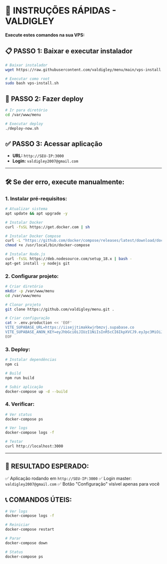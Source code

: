 # 🚀 INSTRUÇÕES RÁPIDAS - VALDIGLEY

**Execute estes comandos na sua VPS:**

## 📋 PASSO 1: Baixar e executar instalador

```bash
# Baixar instalador
wget https://raw.githubusercontent.com/valdigley/menu/main/vps-install.sh

# Executar como root
sudo bash vps-install.sh
```

## 🚀 PASSO 2: Fazer deploy

```bash
# Ir para diretório
cd /var/www/menu

# Executar deploy
./deploy-now.sh
```

## ✅ PASSO 3: Acessar aplicação

- **URL:** `http://SEU-IP:3000`
- **Login:** `valdigley2007@gmail.com`

---

## 🛠️ Se der erro, execute manualmente:

### **1. Instalar pré-requisitos:**
```bash
# Atualizar sistema
apt update && apt upgrade -y

# Instalar Docker
curl -fsSL https://get.docker.com | sh

# Instalar Docker Compose
curl -L "https://github.com/docker/compose/releases/latest/download/docker-compose-$(uname -s)-$(uname -m)" -o /usr/local/bin/docker-compose
chmod +x /usr/local/bin/docker-compose

# Instalar Node.js
curl -fsSL https://deb.nodesource.com/setup_18.x | bash -
apt-get install -y nodejs git
```

### **2. Configurar projeto:**
```bash
# Criar diretório
mkdir -p /var/www/menu
cd /var/www/menu

# Clonar projeto
git clone https://github.com/valdigley/menu.git .

# Criar configuração
cat > .env.production << 'EOF'
VITE_SUPABASE_URL=https://iisejjtimakkwjrbmzvj.supabase.co
VITE_SUPABASE_ANON_KEY=eyJhbGciOiJIUzI1NiIsInR5cCI6IkpXVCJ9.eyJpc3MiOiJzdXBhYmFzZSIsInJlZiI6Imlpc2VqanRpbWFra3dqcmJtenZqIiwicm9sZSI6ImFub24iLCJpYXQiOjE3NDcyNjg1MzEsImV4cCI6MjA2Mjg0NDUzMX0.f14s_dLEep9oq6JNVtpMltQkz_O8MsLXO0K2M1G1qIU
EOF
```

### **3. Deploy:**
```bash
# Instalar dependências
npm ci

# Build
npm run build

# Subir aplicação
docker-compose up -d --build
```

### **4. Verificar:**
```bash
# Ver status
docker-compose ps

# Ver logs
docker-compose logs -f

# Testar
curl http://localhost:3000
```

---

## 🎯 RESULTADO ESPERADO:

✅ Aplicação rodando em `http://SEU-IP:3000`
✅ Login master: `valdigley2007@gmail.com`
✅ Botão "Configuração" visível apenas para você

## 📞 COMANDOS ÚTEIS:

```bash
# Ver logs
docker-compose logs -f

# Reiniciar
docker-compose restart

# Parar
docker-compose down

# Status
docker-compose ps
```